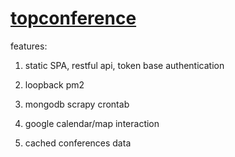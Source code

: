 # [topconference](https://topconference.github.io)

features:

1. static SPA, restful api, token base authentication

2. loopback pm2

3. mongodb scrapy crontab

4. google calendar/map interaction 

5. cached conferences data
